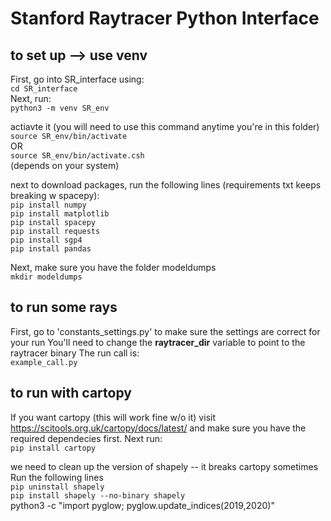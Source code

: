 # Stanford Raytracer Python Interface

## to set up --> use venv
First, go into SR_interface using:  
```cd SR_interface```  
Next, run:  
```python3 -m venv SR_env``` 

actiavte it (you will need to use this command anytime you're in this folder)  
```source SR_env/bin/activate```    
OR    
```source SR_env/bin/activate.csh```    
(depends on your system)

next to download packages, run the following lines (requirements txt keeps breaking w spacepy):   
```pip install numpy```  
```pip install matplotlib```  
```pip install spacepy```  
```pip install requests```  
```pip install sgp4```  
```pip install pandas```  


Next, make sure you have the folder modeldumps  
```mkdir modeldumps```  

## to run some rays
First, go to 'constants_settings.py' to make sure the settings are correct for your run
You'll need to change the **raytracer_dir** variable to point to the raytracer binary
The run call is:  
```example_call.py```  

## to run with cartopy   
If you want cartopy (this will work fine w/o it) visit https://scitools.org.uk/cartopy/docs/latest/ and make sure you have the required dependecies first. 
Next run:  
```pip install cartopy``` 

we need to clean up the version of shapely -- it breaks cartopy sometimes  
Run the following lines  
```pip uninstall shapely```  
```pip install shapely --no-binary shapely```  
python3 -c "import pyglow; pyglow.update_indices(2019,2020)" 